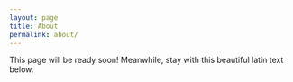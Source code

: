 ```yaml
---
layout: page
title: About
permalink: about/
---
```


<div class="message">
  This page will be ready soon! Meanwhile, stay with this beautiful latin text below.
</div>
